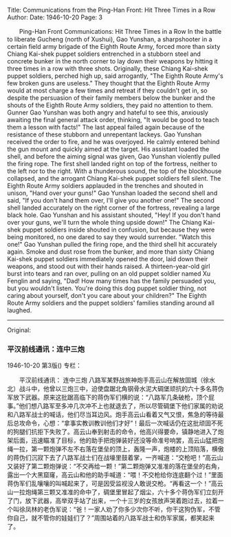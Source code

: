 Title: Communications from the Ping-Han Front: Hit Three Times in a Row
Author:
Date: 1946-10-20
Page: 3

　　Ping-Han Front Communications:
    Hit Three Times in a Row
    In the battle to liberate Gucheng (north of Xushui), Gao Yunshan, a sharpshooter in a certain field army brigade of the Eighth Route Army, forced more than sixty Chiang Kai-shek puppet soldiers entrenched in a stubborn steel and concrete bunker in the north corner to lay down their weapons by hitting it three times in a row with three shots. Originally, these Chiang Kai-shek puppet soldiers, perched high up, said arrogantly, "The Eighth Route Army's few broken guns are useless." They thought that the Eighth Route Army would at most charge a few times and retreat if they couldn't get in, so despite the persuasion of their family members below the bunker and the shouts of the Eighth Route Army soldiers, they paid no attention to them. Gunner Gao Yunshan was both angry and hateful to see this, anxiously awaiting the final general attack order, thinking, "It would be good to teach them a lesson with facts!" The last appeal failed again because of the resistance of these stubborn and unrepentant lackeys. Gao Yunshan received the order to fire, and he was overjoyed. He calmly entered behind the gun mount and quickly aimed at the target. His assistant loaded the shell, and before the aiming signal was given, Gao Yunshan violently pulled the firing rope. The first shell landed right on top of the fortress, neither to the left nor to the right. With a thunderous sound, the top of the blockhouse collapsed, and the arrogant Chiang Kai-shek puppet soldiers fell silent. The Eighth Route Army soldiers applauded in the trenches and shouted in unison, "Hand over your guns!" Gao Yunshan loaded the second shell and said, "If you don't hand them over, I'll give you another one!" The second shell landed accurately on the right corner of the fortress, revealing a large black hole. Gao Yunshan and his assistant shouted, "Hey! If you don't hand over your guns, we'll turn the whole thing upside down!" The Chiang Kai-shek puppet soldiers inside shouted in confusion, but because they were being monitored, no one dared to say they would surrender. "Watch this one!" Gao Yunshan pulled the firing rope, and the third shell hit accurately again. Smoke and dust rose from the bunker, and more than sixty Chiang Kai-shek puppet soldiers immediately opened the door, laid down their weapons, and stood out with their hands raised. A thirteen-year-old girl burst into tears and ran over, pulling on an old puppet soldier named Xu Fenglin and saying, "Dad! How many times has the family persuaded you, but you wouldn't listen. You're doing this dog puppet soldier thing, not caring about yourself, don't you care about your children?" The Eighth Route Army soldiers and the puppet soldiers' families standing around all laughed.



<hr /> 

Original: 


### 平汉前线通讯：连中三炮

1946-10-20
第3版()
专栏：

　　平汉前线通讯：
    连中三炮
    八路军某野战旅神炮手高云山在解放固城（徐水北）战斗中，他曾以三炮三中，迫使盘踞北角钢骨水泥大碉堡顽抗的六十多名蒋伪军放下武器。原来这批踞高临下的蒋伪军们横的说：“八路军几条破枪，顶个屁事。”他们想八路军至多冲几次冲不上也就退去了，所以尽管碉堡下他们家属的劝说和八路军战士的喊话，他们尽当耳边风。炮手高云山看着又气又恨，焦急的等待最后总攻命令，心想：“拿事实教训教训他们才好”！最后一次喊话仍在这批顽固不死的狗腿们抗拒下失败了。高云山奉到射击的命令，他高兴得要命，镇静地进入了炮架后面，迅速瞄准了目标，他的助手把炮弹装好还没等命准号响罢，高云山猛把炮绳一拉，第一颗炮弹不左不右落在堡垒的顶上，轰隆一声，炮楼的上顶陷落，横傲的蒋伪们沉寂下去了八路军战士们在战壕里鼓着掌，一齐喊道：“交枪吧！”高云山又装好了第二颗炮弹说：“不交再给一颗！”第二颗炮弹又准准的落在堡垒的右角，露出一个大黑窟窿，高云山和他的助手喊道：“喂！不交枪给你连底翻个过！”里面蒋伪军们乱嚷嚷的叫喊起来了，可是因受监视没人敢说交枪。“再看这一个！”高云山一拉炮绳第三颗又准准的命中了，碉堡里冒起了烟尘，六十多个蒋伪军们立刻开了门，放下武器，高举双手站了出来，一个十三岁的女孩放声哭着跑过去，拉着一个叫徐凤林的老伪军说：“爸！一家人劝了你多少次你不听，你干这狗伪军，不管你自己，就不管你的娃娃们了？”周围站着的八路军战士和伪军家属，都笑起来了。
